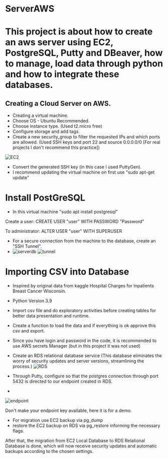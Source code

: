 # ServerAWS
 
# This project is about how to create an aws server using EC2, PostgreSQL, Putty and DBeaver, how to manage, load data through python and how to integrate these databases.

## Creating a Cloud Server on AWS.
* Creating a virtual machine.
* Choose OS - Ubuntu Recommended.
* Choose instance type. (Used t2.micro free)
* Configure storage and add tags.
* Create a new security_group to filter the requested IPs and which ports are allowed. (Used SSH keys and port 22 and source 0.0.0.0/0 [For real projects I don't recommend this practice]) 

![EC2](https://user-images.githubusercontent.com/78814110/127931516-a6161284-31a2-41da-8b95-f0019a313dce.jpg)

* Convert the generated SSH key (in this case I used PuttyGen).
* I recommend updating the virtual machine on first use "sudo apt-get update" 

# Install PostGreSQL
* In this virtual machine "sudo apt install postgresql"

Create a user:
CREATE USER "user" WITH PASSWORD "Password"

To administrator:
ALTER USER "user" WITH SUPERUSER

* For a secure connection from the machine to the database, create an "SSH Tunnel".
* ![serverdb](https://user-images.githubusercontent.com/78814110/127931729-165e6214-0427-40c9-804f-398b86e5e31d.jpg) ![tunnel](https://user-images.githubusercontent.com/78814110/127931736-c6c8e199-5e57-49cc-b73b-82cd891fa519.jpg)

# Importing CSV into Database
* Inspired by original data from kaggle Hospital Charges for Inpatients Breast Cancer Wisconsin.
* Python Version 3.9
* Import csv file and do exploratory activities before creating tables for better data presentation and runtime.
* Create a function to load the data and if everything is ok approve this csv and export.
* Since you have login and password in the code, it is recommended to use AWS secrets Manager (but in this project it was not used)

* Create an RDS relational database service (This database eliminates the worry of security updates and server versions, streamlining the process.)
![RDS](https://user-images.githubusercontent.com/78814110/127932610-ddea9446-5208-4cd7-9f0f-c07a13399a17.jpg)

* Through Putty, configure so that the postgres connection through port 5432 is directed to our endpoint created in RDS.
* 
![endpoint](https://user-images.githubusercontent.com/78814110/127932709-af8f5992-0123-4694-969c-eba81ffae8d1.jpg)

Don't make your endpoint key available, here it is for a demo.

* For migration use EC2 backup via pg_dump
* restore the EC2 backup on RDS via pg_restore informing the necessary flags.

After that, the migration from EC2 Local Database to RDS Relational Database is done, which will now receive security updates and automatic backups according to the chosen settings.









